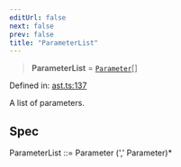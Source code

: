 ```yaml
---
editUrl: false
next: false
prev: false
title: "ParameterList"
---
```


> **ParameterList** = [`Parameter`](/api/ast/interfaces/parameter/)[]

Defined in: [ast.ts:137](https://github.com/rcs-agents/rcs-lang/blob/89258eb41dbc7637c8bdc8bfc04b38ebfa30409c/packages/ast/src/ast.ts#L137)

A list of parameters.

## Spec

ParameterList ::= Parameter (',' Parameter)*
